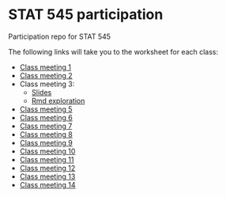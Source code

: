 # STAT 545 participation

Participation repo for STAT 545


The following links will take you to the worksheet for each class: 

- [Class meeting 1](https://erika-luna.github.io/STAT545-participation/cm001/navigating_github.html)
- [Class meeting 2](https://erika-luna.github.io/STAT545-participation/cm002/cm002-r_exploration.R)
- Class meeting 3:
  - [Slides](https://erika-luna.github.io/STAT545-participation/cm003/rmd_exploration-slides.html)
  - [Rmd exploration](https://erika-luna.github.io/STAT545-participation/cm003/rmd_exploration.html)
- [Class meeting 5](https://erika-luna.github.io/STAT545-participation/cm005)
- [Class meeting 6](https://erika-luna.github.io/STAT545-participation/cm006/cm006-exercise.html)
- [Class meeting 7](https://erika-luna.github.io/STAT545-participation/cm007/cm007-exercise.html)
- [Class meeting 8](https://erika-luna.github.io/STAT545-participation/cm008/cm008-exercise.html)
- [Class meeting 9](https://erika-luna.github.io/STAT545-participation/cm009/cm009-exercise.html)
- [Class meeting 10](https://erika-luna.github.io/STAT545-participation/cm010/cm010-exercise.html)
- [Class meeting 11](https://erika-luna.github.io/STAT545-participation/cm011/cm011-exercise.html)
- [Class meeting 12](https://erika-luna.github.io/STAT545-participation/cm012/cm012-exercise.html)
- [Class meeting 13](https://erika-luna.github.io/STAT545-participation/cm013/cm013-exercise.html)
- [Class meeting 14](https://erika-luna.github.io/STAT545-participation/cm014/cm014-exercise.html)
